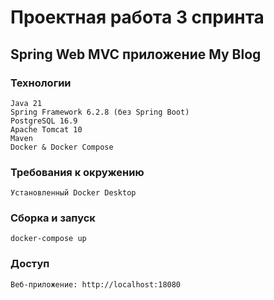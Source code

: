 # Проектная работа 3 спринта

## Spring Web MVC приложение My Blog

### Технологии

```
Java 21
Spring Framework 6.2.8 (без Spring Boot)
PostgreSQL 16.9
Apache Tomcat 10
Maven
Docker & Docker Compose
```

### Требования к окружению

```
Установленный Docker Desktop
```

### Сборка и запуск

```
docker-compose up
```

### Доступ

```
Веб-приложение: http://localhost:18080
```